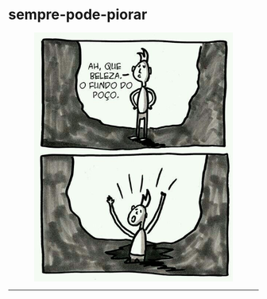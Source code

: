 # sempre-pode-piorar

<p align="center">
  <img src="/img/sempre-pode-piorar.jpg" width="400">
</p>
<hr />